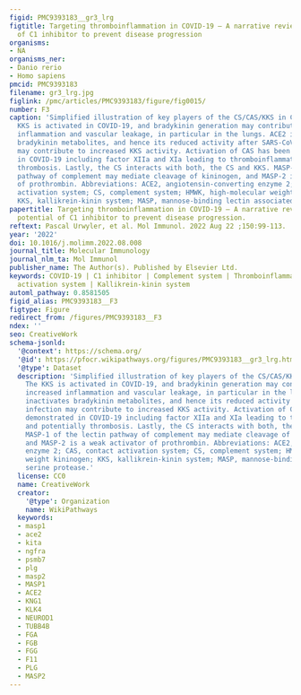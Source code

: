 ```yaml
---
figid: PMC9393183__gr3_lrg
figtitle: Targeting thromboinflammation in COVID-19 – A narrative review of the potential
  of C1 inhibitor to prevent disease progression
organisms:
- NA
organisms_ner:
- Danio rerio
- Homo sapiens
pmcid: PMC9393183
filename: gr3_lrg.jpg
figlink: /pmc/articles/PMC9393183/figure/fig0015/
number: F3
caption: 'Simplified illustration of key players of the CS/CAS/KKS in COVID-19. The
  KKS is activated in COVID-19, and bradykinin generation may contribute to increased
  inflammation and vascular leakage, in particular in the lungs. ACE2 inactivates
  bradykinin metabolites, and hence its reduced activity after SARS-CoV-2 infection
  may contribute to increased KKS activity. Activation of CAS has been demonstrated
  in COVID-19 including factor XIIa and XIa leading to thromboinflammation and potentially
  thrombosis. Lastly, the CS interacts with both, the CS and KKS. MASP-1 of the lectin
  pathway of complement may mediate cleavage of kininogen, and MASP-2 is a weak activator
  of prothrombin. Abbreviations: ACE2, angiotensin-converting enzyme 2; CAS, contact
  activation system; CS, complement system; HMWK, high-molecular weight kininogen;
  KKS, kallikrein-kinin system; MASP, mannose-binding lectin associated serine protease.'
papertitle: Targeting thromboinflammation in COVID-19 – A narrative review of the
  potential of C1 inhibitor to prevent disease progression.
reftext: Pascal Urwyler, et al. Mol Immunol. 2022 Aug 22 ;150:99-113.
year: '2022'
doi: 10.1016/j.molimm.2022.08.008
journal_title: Molecular Immunology
journal_nlm_ta: Mol Immunol
publisher_name: The Author(s). Published by Elsevier Ltd.
keywords: COVID-19 | C1 inhibitor | Complement system | Thromboinflammation | Contact
  activation system | Kallikrein-kinin system
automl_pathway: 0.8581505
figid_alias: PMC9393183__F3
figtype: Figure
redirect_from: /figures/PMC9393183__F3
ndex: ''
seo: CreativeWork
schema-jsonld:
  '@context': https://schema.org/
  '@id': https://pfocr.wikipathways.org/figures/PMC9393183__gr3_lrg.html
  '@type': Dataset
  description: 'Simplified illustration of key players of the CS/CAS/KKS in COVID-19.
    The KKS is activated in COVID-19, and bradykinin generation may contribute to
    increased inflammation and vascular leakage, in particular in the lungs. ACE2
    inactivates bradykinin metabolites, and hence its reduced activity after SARS-CoV-2
    infection may contribute to increased KKS activity. Activation of CAS has been
    demonstrated in COVID-19 including factor XIIa and XIa leading to thromboinflammation
    and potentially thrombosis. Lastly, the CS interacts with both, the CS and KKS.
    MASP-1 of the lectin pathway of complement may mediate cleavage of kininogen,
    and MASP-2 is a weak activator of prothrombin. Abbreviations: ACE2, angiotensin-converting
    enzyme 2; CAS, contact activation system; CS, complement system; HMWK, high-molecular
    weight kininogen; KKS, kallikrein-kinin system; MASP, mannose-binding lectin associated
    serine protease.'
  license: CC0
  name: CreativeWork
  creator:
    '@type': Organization
    name: WikiPathways
  keywords:
  - masp1
  - ace2
  - kita
  - ngfra
  - psmb7
  - plg
  - masp2
  - MASP1
  - ACE2
  - KNG1
  - KLK4
  - NEUROD1
  - TUBB4B
  - FGA
  - FGB
  - FGG
  - F11
  - PLG
  - MASP2
---
```

